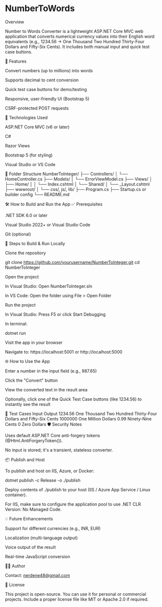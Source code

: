 # NumberToWords

Overview

Number to Words Converter is a lightweight ASP.NET Core MVC web application that converts numerical currency values into their English word equivalents (e.g., 1234.56 → One Thousand Two Hundred Thirty-Four Dollars and Fifty-Six Cents). It includes both manual input and quick test case buttons.

🚀 Features

Convert numbers (up to millions) into words

Supports decimal to cent conversion

Quick test case buttons for demo/testing

Responsive, user-friendly UI (Bootstrap 5)

CSRF-protected POST requests

🧰 Technologies Used

ASP.NET Core MVC (v6 or later)

C#

Razor Views

Bootstrap 5 (for styling)

Visual Studio or VS Code

📁 Folder Structure
NumberToInteger/
├── Controllers/
│   └── HomeController.cs
├── Models/
│   └── ErrorViewModel.cs
├── Views/
│   ├── Home/
│   │   └── Index.cshtml
│   └── Shared/
│       └── _Layout.cshtml
├── wwwroot/
│   └── css/, js/, lib/
├── Program.cs
├── Startup.cs or builder config
└── README.md

🛠️ How to Build and Run the App
✅ Prerequisites

.NET SDK 6.0 or later

Visual Studio 2022+
 or Visual Studio Code

Git (optional)

🔧 Steps to Build & Run Locally

Clone the repository

git clone https://github.com/yourusername/NumberToInteger.git
cd NumberToInteger


Open the project

In Visual Studio: Open NumberToInteger.sln

In VS Code: Open the folder using File > Open Folder

Run the project

In Visual Studio: Press F5 or click Start Debugging

In terminal:

dotnet run


Visit the app in your browser

Navigate to: https://localhost:5001 or http://localhost:5000

🌐 How to Use the App

Enter a number in the input field (e.g., 987.65)

Click the "Convert" button

View the converted text in the result area

Optionally, click one of the Quick Test Case buttons (like 1234.56) to instantly see the result

🧪 Test Cases
Input	Output
1234.56	One Thousand Two Hundred Thirty-Four Dollars and Fifty-Six Cents
1000000	One Million Dollars
0.99	Ninety-Nine Cents
0	Zero Dollars
🛡️ Security Notes

Uses default ASP.NET Core anti-forgery tokens (@Html.AntiForgeryToken()).

No input is stored; it's a transient, stateless converter.

📦 Publish and Host

To publish and host on IIS, Azure, or Docker:

dotnet publish -c Release -o ./publish


Deploy contents of ./publish to your host (IIS / Azure App Service / Linux container).

For IIS, make sure to configure the application pool to use .NET CLR Version: No Managed Code.

💡 Future Enhancements

Support for different currencies (e.g., INR, EUR)

Localization (multi-language output)

Voice output of the result

Real-time JavaScript conversion

🧑‍💻 Author

Contact: nerdene48@gmail.com

📝 License

This project is open-source. You can use it for personal or commercial projects.
Include a proper license file like MIT or Apache 2.0 if required.
